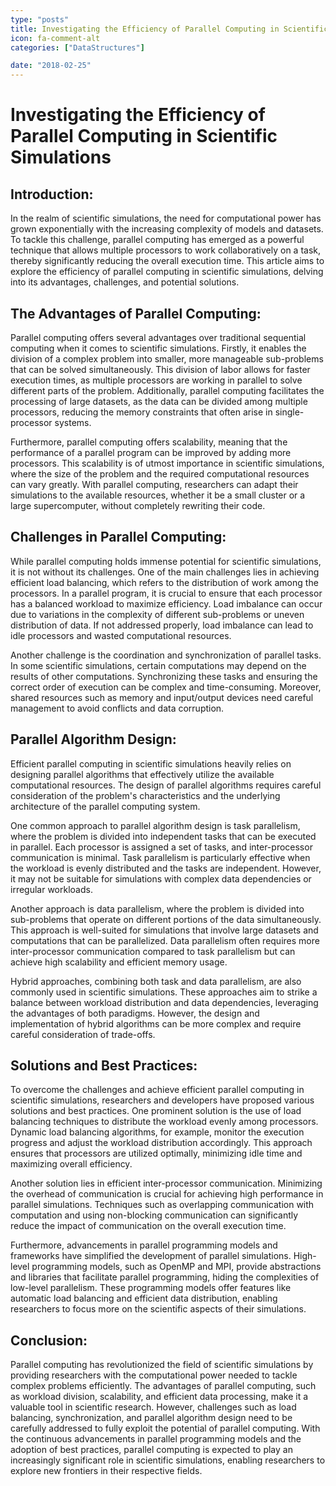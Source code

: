 ```yaml
---
type: "posts"
title: Investigating the Efficiency of Parallel Computing in Scientific Simulations
icon: fa-comment-alt
categories: ["DataStructures"]

date: "2018-02-25"
---
```




# Investigating the Efficiency of Parallel Computing in Scientific Simulations

## Introduction:

In the realm of scientific simulations, the need for computational power has grown exponentially with the increasing complexity of models and datasets. To tackle this challenge, parallel computing has emerged as a powerful technique that allows multiple processors to work collaboratively on a task, thereby significantly reducing the overall execution time. This article aims to explore the efficiency of parallel computing in scientific simulations, delving into its advantages, challenges, and potential solutions.

## The Advantages of Parallel Computing:

Parallel computing offers several advantages over traditional sequential computing when it comes to scientific simulations. Firstly, it enables the division of a complex problem into smaller, more manageable sub-problems that can be solved simultaneously. This division of labor allows for faster execution times, as multiple processors are working in parallel to solve different parts of the problem. Additionally, parallel computing facilitates the processing of large datasets, as the data can be divided among multiple processors, reducing the memory constraints that often arise in single-processor systems.

Furthermore, parallel computing offers scalability, meaning that the performance of a parallel program can be improved by adding more processors. This scalability is of utmost importance in scientific simulations, where the size of the problem and the required computational resources can vary greatly. With parallel computing, researchers can adapt their simulations to the available resources, whether it be a small cluster or a large supercomputer, without completely rewriting their code.

## Challenges in Parallel Computing:

While parallel computing holds immense potential for scientific simulations, it is not without its challenges. One of the main challenges lies in achieving efficient load balancing, which refers to the distribution of work among the processors. In a parallel program, it is crucial to ensure that each processor has a balanced workload to maximize efficiency. Load imbalance can occur due to variations in the complexity of different sub-problems or uneven distribution of data. If not addressed properly, load imbalance can lead to idle processors and wasted computational resources.

Another challenge is the coordination and synchronization of parallel tasks. In some scientific simulations, certain computations may depend on the results of other computations. Synchronizing these tasks and ensuring the correct order of execution can be complex and time-consuming. Moreover, shared resources such as memory and input/output devices need careful management to avoid conflicts and data corruption.

## Parallel Algorithm Design:

Efficient parallel computing in scientific simulations heavily relies on designing parallel algorithms that effectively utilize the available computational resources. The design of parallel algorithms requires careful consideration of the problem's characteristics and the underlying architecture of the parallel computing system.

One common approach to parallel algorithm design is task parallelism, where the problem is divided into independent tasks that can be executed in parallel. Each processor is assigned a set of tasks, and inter-processor communication is minimal. Task parallelism is particularly effective when the workload is evenly distributed and the tasks are independent. However, it may not be suitable for simulations with complex data dependencies or irregular workloads.

Another approach is data parallelism, where the problem is divided into sub-problems that operate on different portions of the data simultaneously. This approach is well-suited for simulations that involve large datasets and computations that can be parallelized. Data parallelism often requires more inter-processor communication compared to task parallelism but can achieve high scalability and efficient memory usage.

Hybrid approaches, combining both task and data parallelism, are also commonly used in scientific simulations. These approaches aim to strike a balance between workload distribution and data dependencies, leveraging the advantages of both paradigms. However, the design and implementation of hybrid algorithms can be more complex and require careful consideration of trade-offs.

## Solutions and Best Practices:

To overcome the challenges and achieve efficient parallel computing in scientific simulations, researchers and developers have proposed various solutions and best practices. One prominent solution is the use of load balancing techniques to distribute the workload evenly among processors. Dynamic load balancing algorithms, for example, monitor the execution progress and adjust the workload distribution accordingly. This approach ensures that processors are utilized optimally, minimizing idle time and maximizing overall efficiency.

Another solution lies in efficient inter-processor communication. Minimizing the overhead of communication is crucial for achieving high performance in parallel simulations. Techniques such as overlapping communication with computation and using non-blocking communication can significantly reduce the impact of communication on the overall execution time.

Furthermore, advancements in parallel programming models and frameworks have simplified the development of parallel simulations. High-level programming models, such as OpenMP and MPI, provide abstractions and libraries that facilitate parallel programming, hiding the complexities of low-level parallelism. These programming models offer features like automatic load balancing and efficient data distribution, enabling researchers to focus more on the scientific aspects of their simulations.

## Conclusion:

Parallel computing has revolutionized the field of scientific simulations by providing researchers with the computational power needed to tackle complex problems efficiently. The advantages of parallel computing, such as workload division, scalability, and efficient data processing, make it a valuable tool in scientific research. However, challenges such as load balancing, synchronization, and parallel algorithm design need to be carefully addressed to fully exploit the potential of parallel computing. With the continuous advancements in parallel programming models and the adoption of best practices, parallel computing is expected to play an increasingly significant role in scientific simulations, enabling researchers to explore new frontiers in their respective fields.